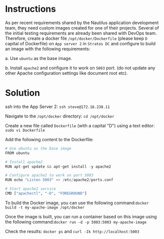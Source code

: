 # Instructions

As per recent requirements shared by the Nautilus application development team, they need custom images created for one of their projects. Several of the initial testing requirements are already been shared with DevOps team. Therefore, create a docker file `/opt/docker/Dockerfile` (please keep `D` capital of Dockerfile) on `App server 2` in `Stratos DC` and configure to build an image with the following requirements:

a. Use `ubuntu` as the base image.

b. Install `apache2` and configure it to work on `5003` port. (do not update any other Apache configuration settings like document root etc).

# Solution

ssh into the App Server 2: `ssh steve@172.16.238.11`

Navigate to the `/opt/docker` directory: `cd /opt/docker`

Create a new file called `Dockerfile` (with a capital "D") using a text editor: `sudo vi Dockerfile`

Add the following content to the Dockerfile:
```Python
# Use ubuntu as the base image
FROM ubuntu

# Install apache2
RUN apt-get update && apt-get install -y apache2

# Configure apache2 to work on port 5003
RUN echo "Listen 5003" >> /etc/apache2/ports.conf

# Start apache2 service
CMD ["apachectl", "-D", "FOREGROUND"]
```

To build the Docker image, you can use the following command:`docker build -t my-apache-image /opt/docker`

Once the image is built, you can run a container based on this image using the following command:`docker run -d -p 5003:5003 my-apache-image`

Check the results: `docker ps` and `curl -Ik http://localhost:5003`
